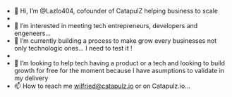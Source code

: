 - 👋 Hi, I’m @Lazlo404, cofounder of CatapulZ helping business to scale
- 
- 👀 I’m interested in meeting tech entrepreneurs, developers and engeneers...
- 🌱 I’m currently building a process to make grow every businesses not only technologic ones... I need to test it ! 
- 
- 💞️ I’m looking to help tech having a product or a tech and looking to build growth for free for the moment because I have asumptions to validate in my delivery
- 📫 How to reach me wilfried@catapulz.io or on Catapulz.io...

<!---
Lazlo404/Lazlo404 is a ✨ special ✨ repository because its `README.md` (this file) appears on your GitHub profile.
You can click the Preview link to take a look at your changes.
--->

